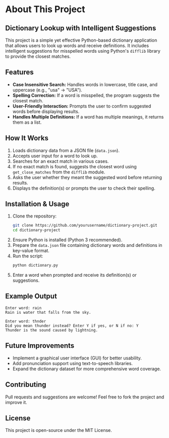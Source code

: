 # About This Project

## Dictionary Lookup with Intelligent Suggestions

This project is a simple yet effective Python-based dictionary application that allows users to look up words and receive definitions. It includes intelligent suggestions for misspelled words using Python's `difflib` library to provide the closest matches.

## Features
- **Case Insensitive Search:** Handles words in lowercase, title case, and uppercase (e.g., "usa" → "USA").
- **Spelling Correction:** If a word is misspelled, the program suggests the closest match.
- **User-Friendly Interaction:** Prompts the user to confirm suggested words before displaying results.
- **Handles Multiple Definitions:** If a word has multiple meanings, it returns them as a list.

## How It Works
1. Loads dictionary data from a JSON file (`data.json`).
2. Accepts user input for a word to look up.
3. Searches for an exact match in various cases.
4. If no exact match is found, suggests the closest word using `get_close_matches` from the `difflib` module.
5. Asks the user whether they meant the suggested word before returning results.
6. Displays the definition(s) or prompts the user to check their spelling.

## Installation & Usage
1. Clone the repository:
   ```bash
   git clone https://github.com/yourusername/dictionary-project.git
   cd dictionary-project
   ```
2. Ensure Python is installed (Python 3 recommended).
3. Prepare the `data.json` file containing dictionary words and definitions in key-value format.
4. Run the script:
   ```bash
   python dictionary.py
   ```
5. Enter a word when prompted and receive its definition(s) or suggestions.

## Example Output
```
Enter word: rain
Rain is water that falls from the sky.
```
```
Enter word: thnder
Did you mean thunder instead? Enter Y if yes, or N if no: Y
Thunder is the sound caused by lightning.
```

## Future Improvements
- Implement a graphical user interface (GUI) for better usability.
- Add pronunciation support using text-to-speech libraries.
- Expand the dictionary dataset for more comprehensive word coverage.

## Contributing
Pull requests and suggestions are welcome! Feel free to fork the project and improve it.

## License
This project is open-source under the MIT License.
